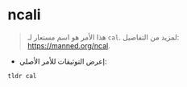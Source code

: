 # ncali

> هذا الأمر هو اسم مستعار لـ `cal`.
> لمزيد من التفاصيل: <https://manned.org/ncal>.

- إعرض التوثيقات للأمر الأصلي:

`tldr cal`
